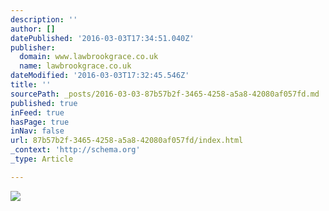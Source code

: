 ```yaml
---
description: ''
author: []
datePublished: '2016-03-03T17:34:51.040Z'
publisher:
  domain: www.lawbrookgrace.co.uk
  name: lawbrookgrace.co.uk
dateModified: '2016-03-03T17:32:45.546Z'
title: ''
sourcePath: _posts/2016-03-03-87b57b2f-3465-4258-a5a8-42080af057fd.md
published: true
inFeed: true
hasPage: true
inNav: false
url: 87b57b2f-3465-4258-a5a8-42080af057fd/index.html
_context: 'http://schema.org'
_type: Article

---
```

![](http://www.lawbrookgrace.co.uk/communities/8/004/012/861/858//images/4614581219_329x324.jpg)